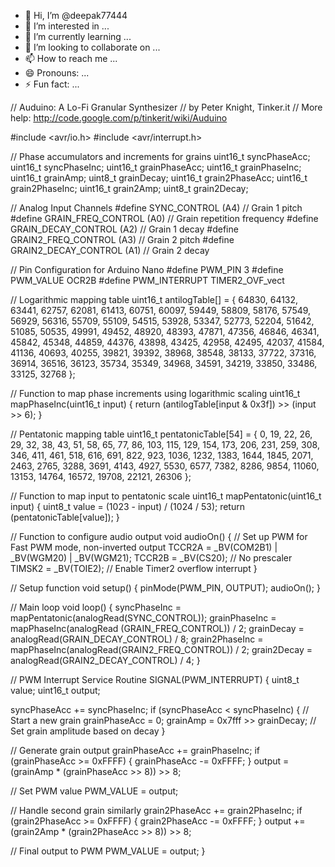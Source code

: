 - 👋 Hi, I’m @deepak77444
- 👀 I’m interested in ...
- 🌱 I’m currently learning ...
- 💞️ I’m looking to collaborate on ...
- 📫 How to reach me ...
- 😄 Pronouns: ...
- ⚡ Fun fact: ...

<!---
deepak77444/deepak77444 is a ✨ special ✨ repository because its `README.md` (this file) appears on your GitHub profile.
You can click the Preview link to take a look at your changes.
--->
// Auduino: A Lo-Fi Granular Synthesizer
// by Peter Knight, Tinker.it
// More help: http://code.google.com/p/tinkerit/wiki/Auduino

#include <avr/io.h>
#include <avr/interrupt.h>

// Phase accumulators and increments for grains
uint16_t syncPhaseAcc;
uint16_t syncPhaseInc;
uint16_t grainPhaseAcc;
uint16_t grainPhaseInc;
uint16_t grainAmp;
uint8_t grainDecay;
uint16_t grain2PhaseAcc;
uint16_t grain2PhaseInc;
uint16_t grain2Amp;
uint8_t grain2Decay;

// Analog Input Channels
#define SYNC_CONTROL         (A4) // Grain 1 pitch
#define GRAIN_FREQ_CONTROL   (A0) // Grain repetition frequency
#define GRAIN_DECAY_CONTROL  (A2) // Grain 1 decay
#define GRAIN2_FREQ_CONTROL  (A3) // Grain 2 pitch
#define GRAIN2_DECAY_CONTROL (A1) // Grain 2 decay

// Pin Configuration for Arduino Nano
#define PWM_PIN       3
#define PWM_VALUE     OCR2B
#define PWM_INTERRUPT TIMER2_OVF_vect

// Logarithmic mapping table
uint16_t antilogTable[] = {
  64830, 64132, 63441, 62757, 62081, 61413, 60751, 60097,
  59449, 58809, 58176, 57549, 56929, 56316, 55709, 55109,
  54515, 53928, 53347, 52773, 52204, 51642, 51085, 50535,
  49991, 49452, 48920, 48393, 47871, 47356, 46846, 46341,
  45842, 45348, 44859, 44376, 43898, 43425, 42958, 42495,
  42037, 41584, 41136, 40693, 40255, 39821, 39392, 38968,
  38548, 38133, 37722, 37316, 36914, 36516, 36123, 35734,
  35349, 34968, 34591, 34219, 33850, 33486, 33125, 32768
};

// Function to map phase increments using logarithmic scaling
uint16_t mapPhaseInc(uint16_t input) {
  return (antilogTable[input & 0x3f]) >> (input >> 6);
}

// Pentatonic mapping table
uint16_t pentatonicTable[54] = {
  0, 19, 22, 26, 29, 32, 38, 43,
  51, 58, 65, 77, 86, 103, 115, 129,
  154, 173, 206, 231, 259, 308, 346,
  411, 461, 518, 616, 691, 822, 923,
  1036, 1232, 1383, 1644, 1845, 2071,
  2463, 2765, 3288, 3691, 4143, 4927,
  5530, 6577, 7382, 8286, 9854, 11060,
  13153, 14764, 16572, 19708, 22121, 26306
};

// Function to map input to pentatonic scale
uint16_t mapPentatonic(uint16_t input) {
  uint8_t value = (1023 - input) / (1024 / 53);
  return (pentatonicTable[value]);
}

// Function to configure audio output
void audioOn() {
  // Set up PWM for Fast PWM mode, non-inverted output
  TCCR2A = _BV(COM2B1) | _BV(WGM20) | _BV(WGM21);
  TCCR2B = _BV(CS20); // No prescaler
  TIMSK2 = _BV(TOIE2); // Enable Timer2 overflow interrupt
}

// Setup function
void setup() {
  pinMode(PWM_PIN, OUTPUT);
  audioOn();
}

// Main loop
void loop() {
  syncPhaseInc = mapPentatonic(analogRead(SYNC_CONTROL));
  grainPhaseInc  = mapPhaseInc(analogRead (GRAIN_FREQ_CONTROL)) / 2;
  grainDecay     = analogRead(GRAIN_DECAY_CONTROL) / 8;
  grain2PhaseInc = mapPhaseInc(analogRead(GRAIN2_FREQ_CONTROL)) / 2;
  grain2Decay    = analogRead(GRAIN2_DECAY_CONTROL) / 4;
}

// PWM Interrupt Service Routine
SIGNAL(PWM_INTERRUPT) {
  uint8_t value;
  uint16_t output;

  syncPhaseAcc += syncPhaseInc;
  if (syncPhaseAcc < syncPhaseInc) {
    // Start a new grain
    grainPhaseAcc = 0;
    grainAmp = 0x7fff >> grainDecay; // Set grain amplitude based on decay
  }

  // Generate grain output
  grainPhaseAcc += grainPhaseInc;
  if (grainPhaseAcc >= 0xFFFF) {
    grainPhaseAcc -= 0xFFFF;
  }
  output = (grainAmp * (grainPhaseAcc >> 8)) >> 8;

  // Set PWM value
  PWM_VALUE = output;

  // Handle second grain similarly
  grain2PhaseAcc += grain2PhaseInc;
  if (grain2PhaseAcc >= 0xFFFF) {
    grain2PhaseAcc -= 0xFFFF;
  }
  output += (grain2Amp * (grain2PhaseAcc >> 8)) >> 8;

  // Final output to PWM
  PWM_VALUE = output;
}
